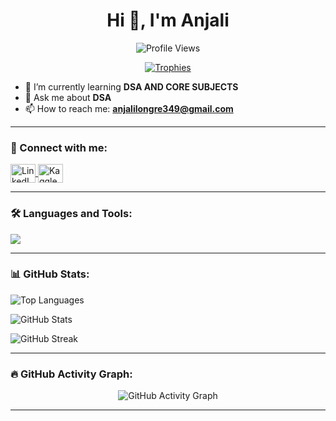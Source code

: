 <h1 align="center">Hi 👋, I'm Anjali</h1>

<p align="center">
  <img src="https://komarev.com/ghpvc/?username=anjalilongre9625&label=Profile%20views&color=ff69b4&style=for-the-badge" alt="Profile Views" />
</p>

<p align="center">
  <a href="https://github.com/ryo-ma/github-profile-trophy">
    <img src="https://github-profile-trophy.vercel.app/?username=anjalilongre9625&theme=radical&no-frame=true&row=1&column=6" alt="Trophies" />
  </a>
</p>

- 🌱 I’m currently learning **DSA AND CORE SUBJECTS**
- 💬 Ask me about **DSA**
- 📫 How to reach me: **anjalilongre349@gmail.com**

---

### 🔗 Connect with me:

<p align="left">
  <a href="https://www.linkedin.com/in/anjali-longre-573953258/" target="_blank">
    <img align="center" src="https://raw.githubusercontent.com/rahuldkjain/github-profile-readme-generator/master/src/images/icons/Social/linked-in-alt.svg" alt="LinkedIn" height="30" width="40" />
  </a>
  <a href="https://kaggle.com/anjali31012004" target="_blank">
    <img align="center" src="https://raw.githubusercontent.com/rahuldkjain/github-profile-readme-generator/master/src/images/icons/Social/kaggle.svg" alt="Kaggle" height="30" width="40" />
  </a>
</p>

---

### 🛠️ Languages and Tools:

<p align="left">
  <img src="https://skillicons.dev/icons?i=aws,c,cpp,css,git,html,java,js,linux,matlab,mysql,nuxt,php,selenium" />
</p>

---

### 📊 GitHub Stats:

<p align="left">
  <img src="https://github-readme-stats.vercel.app/api/top-langs/?username=anjalilongre9625&layout=compact&theme=radical" alt="Top Languages" />
</p>

<p align="left">
  <img src="https://github-readme-stats.vercel.app/api?username=anjalilongre9625&show_icons=true&theme=radical" alt="GitHub Stats" />
</p>

<p align="left">
  <img src="https://github-readme-streak-stats.herokuapp.com/?user=anjalilongre9625&theme=radical" alt="GitHub Streak" />
</p>

---

### 🔥 GitHub Activity Graph:

<p align="center">
  <img src="https://github-readme-activity-graph.vercel.app/graph?username=anjalilongre9625&theme=redical" alt="GitHub Activity Graph" />
</p>

---

